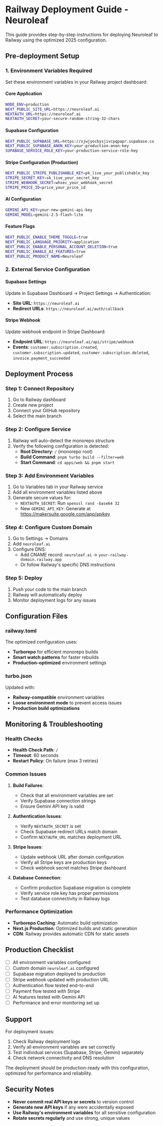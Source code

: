 # Railway Deployment Guide - Neuroleaf

This guide provides step-by-step instructions for deploying Neuroleaf to Railway using the optimized 2025 configuration.

## Pre-deployment Setup

### 1. Environment Variables Required

Set these environment variables in your Railway project dashboard:

#### Core Application
```bash
NODE_ENV=production
NEXT_PUBLIC_SITE_URL=https://neuroleaf.ai
NEXTAUTH_URL=https://neuroleaf.ai
NEXTAUTH_SECRET=your-secure-random-string-32-chars
```

#### Supabase Configuration
```bash
NEXT_PUBLIC_SUPABASE_URL=https://xjwjyocbysjivcpqpapr.supabase.co
NEXT_PUBLIC_SUPABASE_ANON_KEY=your-production-anon-key
SUPABASE_SERVICE_ROLE_KEY=your-production-service-role-key
```

#### Stripe Configuration (Production)
```bash
NEXT_PUBLIC_STRIPE_PUBLISHABLE_KEY=pk_live_your_publishable_key
STRIPE_SECRET_KEY=sk_live_your_secret_key
STRIPE_WEBHOOK_SECRET=whsec_your_webhook_secret
STRIPE_PRICE_ID=price_your_price_id
```

#### AI Configuration
```bash
GEMINI_API_KEY=your-new-gemini-api-key
GEMINI_MODEL=gemini-2.5-flash-lite
```

#### Feature Flags
```bash
NEXT_PUBLIC_ENABLE_THEME_TOGGLE=true
NEXT_PUBLIC_LANGUAGE_PRIORITY=application
NEXT_PUBLIC_ENABLE_PERSONAL_ACCOUNT_DELETION=true
NEXT_PUBLIC_ENABLE_AI_FEATURES=true
NEXT_PUBLIC_PRODUCT_NAME=Neuroleaf
```

### 2. External Service Configuration

#### Supabase Settings
Update in Supabase Dashboard → Project Settings → Authentication:
- **Site URL**: `https://neuroleaf.ai`
- **Redirect URLs**: `https://neuroleaf.ai/auth/callback`

#### Stripe Webhook
Update webhook endpoint in Stripe Dashboard:
- **Endpoint URL**: `https://neuroleaf.ai/api/stripe/webhook`
- **Events**: `customer.subscription.created`, `customer.subscription.updated`, `customer.subscription.deleted`, `invoice.payment_succeeded`

## Deployment Process

### Step 1: Connect Repository
1. Go to Railway dashboard
2. Create new project
3. Connect your GitHub repository
4. Select the main branch

### Step 2: Configure Service
1. Railway will auto-detect the monorepo structure
2. Verify the following configuration is detected:
   - **Root Directory**: `/` (monorepo root)
   - **Build Command**: `pnpm turbo build --filter=web`
   - **Start Command**: `cd apps/web && pnpm start`

### Step 3: Add Environment Variables
1. Go to Variables tab in your Railway service
2. Add all environment variables listed above
3. Generate secure values for:
   - `NEXTAUTH_SECRET`: Run `openssl rand -base64 32`
   - New `GEMINI_API_KEY`: Generate at https://makersuite.google.com/app/apikey

### Step 4: Configure Custom Domain
1. Go to Settings → Domains
2. Add `neuroleaf.ai`
3. Configure DNS:
   - Add CNAME record: `neuroleaf.ai` → `your-railway-domain.railway.app`
   - Or follow Railway's specific DNS instructions

### Step 5: Deploy
1. Push your code to the main branch
2. Railway will automatically deploy
3. Monitor deployment logs for any issues

## Configuration Files

### railway.toml
The optimized configuration uses:
- **Turborepo** for efficient monorepo builds
- **Smart watch patterns** for faster rebuilds
- **Production-optimized** environment settings

### turbo.json
Updated with:
- **Railway-compatible** environment variables
- **Loose environment mode** to prevent access issues
- **Production build optimizations**

## Monitoring & Troubleshooting

### Health Checks
- **Health Check Path**: `/`
- **Timeout**: 60 seconds
- **Restart Policy**: On failure (max 3 retries)

### Common Issues

1. **Build Failures**:
   - Check that all environment variables are set
   - Verify Supabase connection strings
   - Ensure Gemini API key is valid

2. **Authentication Issues**:
   - Verify `NEXTAUTH_SECRET` is set
   - Check Supabase redirect URLs match domain
   - Confirm `NEXTAUTH_URL` matches deployment URL

3. **Stripe Issues**:
   - Update webhook URL after domain configuration
   - Verify all Stripe keys are production keys
   - Check webhook secret matches Stripe dashboard

4. **Database Connection**:
   - Confirm production Supabase migration is complete
   - Verify service role key has proper permissions
   - Test database connectivity in Railway logs

### Performance Optimization
- **Turborepo Caching**: Automatic build optimization
- **Next.js Production**: Optimized builds and static generation
- **CDN**: Railway provides automatic CDN for static assets

## Production Checklist

- [ ] All environment variables configured
- [ ] Custom domain `neuroleaf.ai` configured
- [ ] Supabase migration deployed to production
- [ ] Stripe webhook updated with production URL
- [ ] Authentication flow tested end-to-end
- [ ] Payment flow tested with Stripe
- [ ] AI features tested with Gemini API
- [ ] Performance and error monitoring set up

## Support

For deployment issues:
1. Check Railway deployment logs
2. Verify all environment variables are set correctly  
3. Test individual services (Supabase, Stripe, Gemini) separately
4. Check network connectivity and DNS resolution

The deployment should be production-ready with this configuration, optimized for performance and reliability.

## Security Notes

- **Never commit real API keys or secrets** to version control
- **Generate new API keys** if any were accidentally exposed
- **Use Railway's environment variables** for all sensitive configuration
- **Rotate secrets regularly** and use strong, unique values